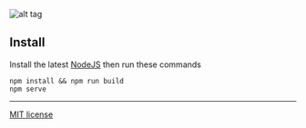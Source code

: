 ![alt tag](https://raw.github.com/ladiesofcode/ladiesofcode.com/gh-pages/dist/assets/img/LoC_Animated_Colour.gif)

Install
---
Install the latest [NodeJS](https://nodejs.org/) then run these commands
```
npm install && npm run build
npm serve
```

---

[MIT license](http://opensource.org/licenses/MIT)
